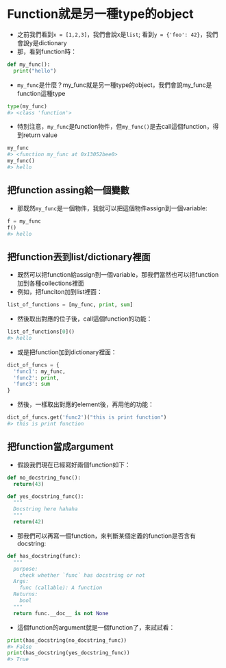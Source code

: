 # Function就是另一種type的object  

* 之前我們看到`x = [1,2,3]`，我們會說x是`list`; 看到`y = {'foo': 42}`，我們會說y是dictionary  
* 那，看到function時：  


```python
def my_func():
  print("hello")
```

* `my_func`是什麼？my_func就是另一種type的object，我們會說my_func是function這種type  


```python
type(my_func)
#> <class 'function'>
```
* 特別注意，`my_func`是function物件，但`my_func()`是去call這個function，得到return value  


```python
my_func
#> <function my_func at 0x13052bee0>
my_func()
#> hello
```

## 把function assing給一個變數  

* 那既然`my_func`是一個物件，我就可以把這個物件assign到一個variable:  


```python
f = my_func
f()
#> hello
```

## 把function丟到list/dictionary裡面  

* 既然可以把function給assign到一個variable，那我們當然也可以把function加到各種collections裡面  
* 例如，把funciton加到list裡面：  


```python
list_of_functions = [my_func, print, sum]
```

* 然後取出對應的位子後，call這個function的功能：  


```python
list_of_functions[0]()
#> hello
```

* 或是把function加到dictionary裡面：  


```python
dict_of_funcs = {
  'func1': my_func,
  'func2': print,
  'func3': sum
}
```

* 然後，一樣取出對應的element後，再用他的功能：  


```python
dict_of_funcs.get('func2')("this is print function")
#> this is print function
```

## 把function當成argument  

* 假設我們現在已經寫好兩個function如下：  


```python
def no_docstring_func():
  return(43)

def yes_docstring_func():
  """
  Docstring here hahaha
  """
  return(42)
```

* 那我們可以再寫一個function，來判斷某個定義的function是否含有docstring:  


```python
def has_docstring(func):
  """
  purpose: 
    check whether `func` has docstring or not
  Args:
    func (callable): A function
  Returns:
    bool
  """
  return func.__doc__ is not None
```

* 這個function的argument就是一個function了，來試試看：  


```python
print(has_docstring(no_docstring_func))
#> False
print(has_docstring(yes_docstring_func))
#> True
```

